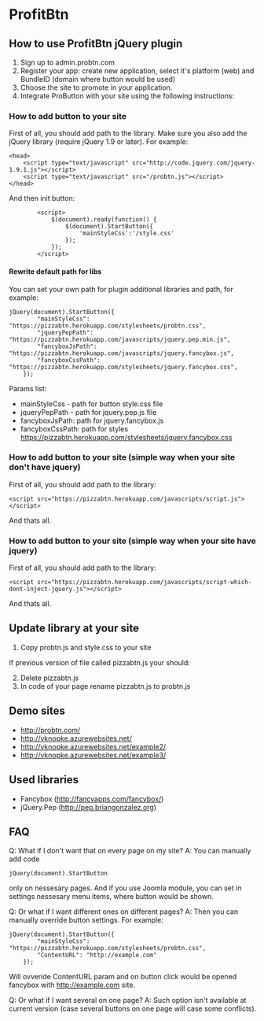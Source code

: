 ProfitBtn
=======

## How to use ProfitBtn jQuery plugin

1. Sign up to admin.probtn.com
2. Register your app: create new application, select it's platform (web) and BundleID (domain where button would be used)
3. Choose the site to promote in your application.
4. Integrate ProButton with your site using the following instructions:

### How to add button to your site 

First of all, you should add path to the library. Make sure you also add the jQuery library (require jQuery 1.9 or later). For example:

```
<head>
    <script type="text/javascript" src="http://code.jquery.com/jquery-1.9.1.js"></script>
    <script type="text/javascript" src="/probtn.js"></script>
</head>
```

And then init button:

```
        <script>
        	$(document).ready(function() {
        		$(document).StartButton({
        			'mainStyleCss':'/style.css'
        		});
        	});
        </script>
```

#### Rewrite default path for libs

You can set your own path for plugin additional libraries and path, for example:

```
jQuery(document).StartButton({
		"mainStyleCss": "https://pizzabtn.herokuapp.com/stylesheets/probtn.css",
		"jqueryPepPath": "https://pizzabtn.herokuapp.com/javascripts/jquery.pep.min.js",
		"fancyboxJsPath": "https://pizzabtn.herokuapp.com/javascripts/jquery.fancybox.js",
		"fancyboxCssPath": "https://pizzabtn.herokuapp.com/stylesheets/jquery.fancybox.css",
	});
```

Params list:
* mainStyleCss - path for button style.css file
* jqueryPepPath - path for jquery.pep.js file
* fancyboxJsPath: path for jquery.fancybox.js
* fancyboxCssPath: path for styles https://pizzabtn.herokuapp.com/stylesheets/jquery.fancybox.css

### How to add button to your site (simple way when your site don't have jquery)

First of all, you should add path to the library:

```
<script src="https://pizzabtn.herokuapp.com/javascripts/script.js"></script>
```

And thats all.

### How to add button to your site (simple way when your site have jquery)

First of all, you should add path to the library:

```
<script src="https://pizzabtn.herokuapp.com/javascripts/script-which-dont-inject-jquery.js"></script>
```

And thats all.

## Update library at your site

1. Copy probtn.js and style.css to your site

If previous version of file called pizzabtn.js your should:

2. Delete pizzabtn.js
3. In code of your page rename pizzabtn.js to probtn.js


## Demo sites

* http://probtn.com/
* http://vknopke.azurewebsites.net/
* http://vknopke.azurewebsites.net/example2/
* http://vknopke.azurewebsites.net/example3/

## Used libraries

* Fancybox (http://fancyapps.com/fancybox/)
* jQuery.Pep (http://pep.briangonzalez.org)

## FAQ

Q: What if I don't want that on every page on my site?
A: You can manually add code
```
jQuery(document).StartButton
```
only on nessesary pages. And if you use Joomla module, you can set in settings nessesary menu items, where button would be shown.

Q: Or what if I want different ones on different pages?
A: Then you can manually override button settings. For example:
```
jQuery(document).StartButton({
		"mainStyleCss": "https://pizzabtn.herokuapp.com/stylesheets/probtn.css",
		"ContentURL": "http://example.com"
	});
```
Will ovveride ContentURL param and on button click would be opened fancybox with http://example.com site.

Q: Or what if I want several on one page?
A: Such option isn't available at current version (case several buttons on one page will case some conflicts).

